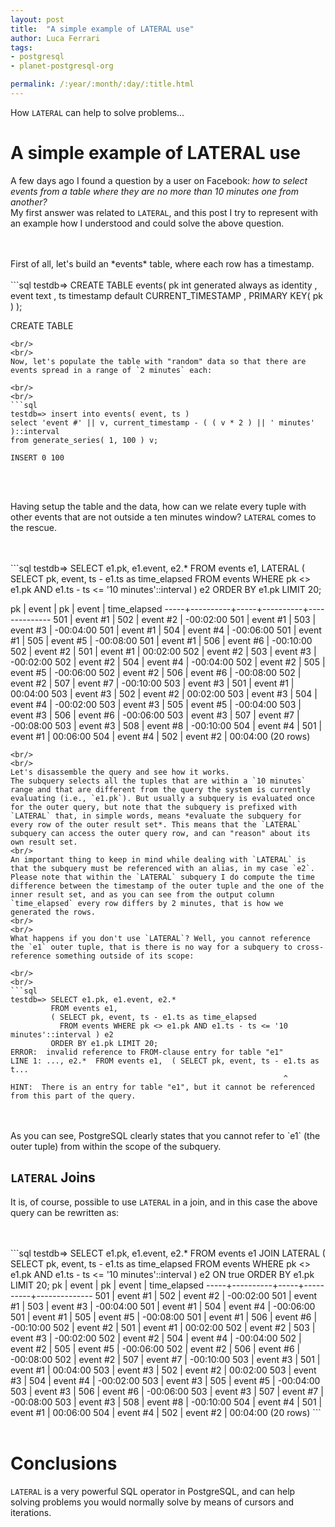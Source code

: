 ```yaml
---
layout: post
title:  "A simple example of LATERAL use" 
author: Luca Ferrari
tags:
- postgresql
- planet-postgresql-org

permalink: /:year/:month/:day/:title.html
---
```

How `LATERAL` can help to solve problems...

# A simple example of LATERAL use

A few days ago I found a question by a user on Facebook: *how to select events from a table where they are no more than 10 minutes one from another?*
<br/>
My first answer was related to `LATERAL`, and this post I try to represent with an example how I understood and could solve the above question.

<br/>
<br/>
First of all, let's build an *events* table, where each row has a timestamp.

<br/>
<br/>
```sql
testdb=> CREATE TABLE events(
  pk int generated always as identity
  , event text
  , ts timestamp default CURRENT_TIMESTAMP
  , PRIMARY KEY( pk )
);

CREATE TABLE
```
<br/>
<br/>
Now, let's populate the table with "random" data so that there are events spread in a range of `2 minutes` each:

<br/>
<br/>
```sql
testdb=> insert into events( event, ts )
select 'event #' || v, current_timestamp - ( ( v * 2 ) || ' minutes' )::interval
from generate_series( 1, 100 ) v;

INSERT 0 100
```
<br/>
<br/>

Having setup the table and the data, how can we relate every tuple with other events that are not outside a ten minutes window? `LATERAL` comes to the rescue.

<br/>
<br/>
```sql
testdb=> SELECT e1.pk, e1.event, e2.*  
         FROM events e1, 
         LATERAL ( SELECT pk, event, ts - e1.ts as time_elapsed 
                   FROM events 
                   WHERE pk <> e1.pk AND e1.ts - ts <= '10 minutes'::interval ) e2 
        ORDER BY e1.pk LIMIT 20;
        
 pk  |  event   | pk  |  event   | time_elapsed 
-----+----------+-----+----------+--------------
 501 | event #1 | 502 | event #2 | -00:02:00
 501 | event #1 | 503 | event #3 | -00:04:00
 501 | event #1 | 504 | event #4 | -00:06:00
 501 | event #1 | 505 | event #5 | -00:08:00
 501 | event #1 | 506 | event #6 | -00:10:00
 502 | event #2 | 501 | event #1 | 00:02:00
 502 | event #2 | 503 | event #3 | -00:02:00
 502 | event #2 | 504 | event #4 | -00:04:00
 502 | event #2 | 505 | event #5 | -00:06:00
 502 | event #2 | 506 | event #6 | -00:08:00
 502 | event #2 | 507 | event #7 | -00:10:00
 503 | event #3 | 501 | event #1 | 00:04:00
 503 | event #3 | 502 | event #2 | 00:02:00
 503 | event #3 | 504 | event #4 | -00:02:00
 503 | event #3 | 505 | event #5 | -00:04:00
 503 | event #3 | 506 | event #6 | -00:06:00
 503 | event #3 | 507 | event #7 | -00:08:00
 503 | event #3 | 508 | event #8 | -00:10:00
 504 | event #4 | 501 | event #1 | 00:06:00
 504 | event #4 | 502 | event #2 | 00:04:00
(20 rows)

```
<br/>
<br/>
Let's disassemble the query and see how it works.
The subquery selects all the tuples that are within a `10 minutes` range and that are different from the query the system is currently evaluating (i.e., `e1.pk`). But usually a subquery is evaluated once for the outer query, but note that the subquery is prefixed with `LATERAL` that, in simple words, means *evaluate the subquery for every row of the outer result set*. This means that the `LATERAL` subquery can access the outer query row, and can "reason" about its own result set.
<br/>
An important thing to keep in mind while dealing with `LATERAL` is that the subquery must be referenced with an alias, in my case `e2`. Please note that within the `LATERAL` subquery I do compute the time difference between the timestamp of the outer tuple and the one of the inner result set, and as you can see from the output column `time_elapsed` every row differs by 2 minutes, that is how we generated the rows.
<br/>
<br/>
What happens if you don't use `LATERAL`? Well, you cannot reference the `e1` outer tuple, that is there is no way for a subquery to cross-reference something outside of its scope:

<br/>
<br/>
```sql
testdb=> SELECT e1.pk, e1.event, e2.*  
         FROM events e1,  
         ( SELECT pk, event, ts - e1.ts as time_elapsed 
           FROM events WHERE pk <> e1.pk AND e1.ts - ts <= '10 minutes'::interval ) e2 
         ORDER BY e1.pk LIMIT 20;
ERROR:  invalid reference to FROM-clause entry for table "e1"
LINE 1: ..., e2.*  FROM events e1,  ( SELECT pk, event, ts - e1.ts as t...
                                                             ^
HINT:  There is an entry for table "e1", but it cannot be referenced from this part of the query.

```
<br/>
<br/>
As you can see, PostgreSQL clearly states that you cannot refer to `e1` (the outer tuple) from within the scope of the subquery.

## `LATERAL` Joins

It is, of course, possible to use `LATERAL` in a join, and in this case the above query can be rewritten as:

<br/>
<br/>
```sql
testdb=> SELECT e1.pk, e1.event, e2.*  
         FROM events e1 JOIN  LATERAL 
            ( SELECT pk, event, ts - e1.ts as time_elapsed 
              FROM events WHERE pk <> e1.pk AND e1.ts - ts <= '10 minutes'::interval ) e2 
        ON true  
        ORDER BY e1.pk LIMIT 20;
 pk  |  event   | pk  |  event   | time_elapsed 
-----+----------+-----+----------+--------------
 501 | event #1 | 502 | event #2 | -00:02:00
 501 | event #1 | 503 | event #3 | -00:04:00
 501 | event #1 | 504 | event #4 | -00:06:00
 501 | event #1 | 505 | event #5 | -00:08:00
 501 | event #1 | 506 | event #6 | -00:10:00
 502 | event #2 | 501 | event #1 | 00:02:00
 502 | event #2 | 503 | event #3 | -00:02:00
 502 | event #2 | 504 | event #4 | -00:04:00
 502 | event #2 | 505 | event #5 | -00:06:00
 502 | event #2 | 506 | event #6 | -00:08:00
 502 | event #2 | 507 | event #7 | -00:10:00
 503 | event #3 | 501 | event #1 | 00:04:00
 503 | event #3 | 502 | event #2 | 00:02:00
 503 | event #3 | 504 | event #4 | -00:02:00
 503 | event #3 | 505 | event #5 | -00:04:00
 503 | event #3 | 506 | event #6 | -00:06:00
 503 | event #3 | 507 | event #7 | -00:08:00
 503 | event #3 | 508 | event #8 | -00:10:00
 504 | event #4 | 501 | event #1 | 00:06:00
 504 | event #4 | 502 | event #2 | 00:04:00
(20 rows)
```
<br/>
<br/>


# Conclusions

`LATERAL` is a very powerful SQL operator in PostgreSQL, and can help solving problems you would normally solve by means of cursors and iterations.
